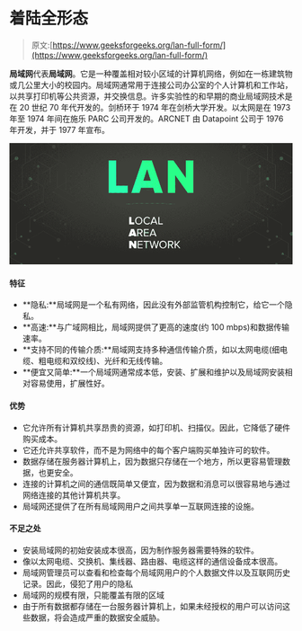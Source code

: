 # 着陆全形态

> 原文:[https://www.geeksforgeeks.org/lan-full-form/](https://www.geeksforgeeks.org/lan-full-form/)

**局域网**代表**局域网**。它是一种覆盖相对较小区域的计算机网络，例如在一栋建筑物或几公里大小的校园内。局域网通常用于连接公司办公室的个人计算机和工作站，以共享打印机等公共资源，并交换信息。许多实验性的和早期的商业局域网技术是在 20 世纪 70 年代开发的。剑桥环于 1974 年在剑桥大学开发。以太网是在 1973 年至 1974 年间在施乐 PARC 公司开发的。ARCNET 由 Datapoint 公司于 1976 年开发，并于 1977 年宣布。

![LAN-Full-Form](img/96fcd43974e3a53a10f7c7c4657a1075.png)

#### 特征

*   **隐私:**局域网是一个私有网络，因此没有外部监管机构控制它，给它一个隐私。
*   **高速:**与广域网相比，局域网提供了更高的速度(约 100 mbps)和数据传输速率。
*   **支持不同的传输介质:**局域网支持多种通信传输介质，如以太网电缆(细电缆、粗电缆和双绞线)、光纤和无线传输。
*   **便宜又简单:**一个局域网通常成本低，安装、扩展和维护以及局域网安装相对容易使用，扩展性好。

#### 优势

*   它允许所有计算机共享昂贵的资源，如打印机、扫描仪。因此，它降低了硬件购买成本。
*   它还允许共享软件，而不是为网络中的每个客户端购买单独许可的软件。
*   数据存储在服务器计算机上，因为数据只存储在一个地方，所以更容易管理数据，也更安全。
*   连接的计算机之间的通信既简单又便宜，因为数据和消息可以很容易地与通过网络连接的其他计算机共享。
*   局域网还提供了在所有局域网用户之间共享单一互联网连接的设施。

#### 不足之处

*   安装局域网的初始安装成本很高，因为制作服务器需要特殊的软件。
*   像以太网电缆、交换机、集线器、路由器、电缆这样的通信设备成本很高。
*   局域网管理员可以查看和检查每个局域网用户的个人数据文件以及互联网历史记录。因此，侵犯了用户的隐私
*   局域网的规模有限，只能覆盖有限的区域
*   由于所有数据都存储在一台服务器计算机上，如果未经授权的用户可以访问这些数据，将会造成严重的数据安全威胁。